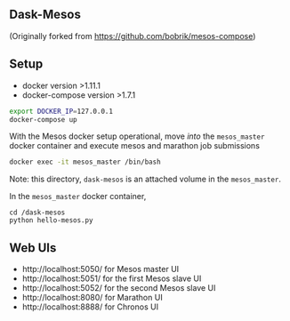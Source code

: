 ## Dask-Mesos

(Originally forked from https://github.com/bobrik/mesos-compose)


## Setup

- docker version >1.11.1
- docker-compose version >1.7.1

```bash
export DOCKER_IP=127.0.0.1
docker-compose up
```

With the Mesos docker setup operational, move *into* the `mesos_master` docker container
and execute mesos and marathon job submissions

```bash
docker exec -it mesos_master /bin/bash
```

Note: this directory, `dask-mesos` is an attached volume in the `mesos_master`.  

In the `mesos_master` docker container,

```
cd /dask-mesos
python hello-mesos.py
```

## Web UIs

- http://localhost:5050/ for Mesos master UI
- http://localhost:5051/ for the first Mesos slave UI
- http://localhost:5052/ for the second Mesos slave UI
- http://localhost:8080/ for Marathon UI
- http://localhost:8888/ for Chronos UI

